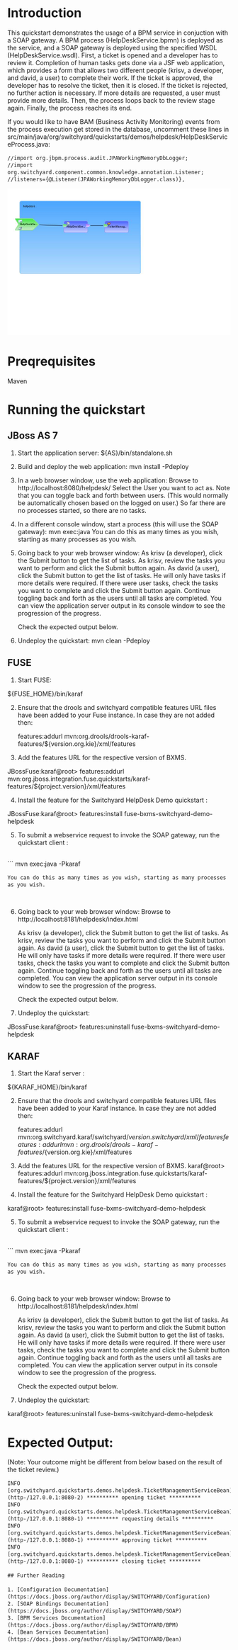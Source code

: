 Introduction
============
This quickstart demonstrates the usage of a BPM service in conjuction with a SOAP gateway.
A BPM process (HelpDeskService.bpmn) is deployed as the service, and a SOAP gateway is deployed using the specified WSDL (HelpDeskService.wsdl).
First, a ticket is opened and a developer has to review it.
Completion of human tasks gets done via a JSF web application, which provides a form that allows two different people (krisv, a developer, and david, a user) to complete their work.
If the ticket is approved, the developer has to resolve the ticket, then it is closed.
If the ticket is rejected, no further action is necessary.
If more details are requested, a user must provide more details. Then, the process loops back to the review stage again.
Finally, the process reaches its end.

If you would like to have BAM (Business Activity Monitoring) events from the process execution get stored in the database, uncomment these lines in
src/main/java/org/switchyard/quickstarts/demos/helpdesk/HelpDeskServiceProcess.java:
```
//import org.jbpm.process.audit.JPAWorkingMemoryDbLogger;
//import org.switchyard.component.common.knowledge.annotation.Listener;
//listeners={@Listener(JPAWorkingMemoryDbLogger.class)},
```

![Helpdesk Quickstart](https://github.com/jboss-switchyard/quickstarts/raw/master/demos/helpdesk/helpdesk.jpg)


Preqrequisites 
==============
Maven

Running the quickstart
======================

JBoss AS 7
----------
1. Start the application server:
    ${AS}/bin/standalone.sh

2. Build and deploy the web application:
   mvn install -Pdeploy

3. In a web browser window, use the web application:
    Browse to http://localhost:8080/helpdesk/
    Select the User you want to act as.
    Note that you can toggle back and forth between users. (This would normally be automatically chosen based on the logged on user.)
    So far there are no processes started, so there are no tasks.

4. In a different console window, start a process (this will use the SOAP gateway):
    mvn exec:java
    You can do this as many times as you wish, starting as many processes as you wish.

5. Going back to your web browser window:
    As krisv (a developer), click the Submit button to get the list of tasks.
    As krisv, review the tasks you want to perform and click the Submit button again.
    As david (a user), click the Submit button to get the list of tasks. He will only have tasks if more details were required.
    If there were user tasks, check the tasks you want to complete and click the Submit button again.
    Continue toggling back and forth as the users until all tasks are completed.
    You can view the application server output in its console window to see the progression of the progress.

   Check the expected output below.

6. Undeploy the quickstart:
        mvn clean -Pdeploy


FUSE
----------
1. Start FUSE:

${FUSE_HOME}/bin/karaf


2. Ensure that the drools and switchyard compatible features URL files have been added to your Fuse instance. 
   In case they are not added then:

    features:addurl mvn:org.drools/drools-karaf-features/${version.org.kie}/xml/features

3. Add the features URL for the respective version of BXMS.

JBossFuse:karaf@root> features:addurl mvn:org.jboss.integration.fuse.quickstarts/karaf-features/${project.version}/xml/features


4. Install the feature for the Switchyard HelpDesk Demo quickstart :

JBossFuse:karaf@root> features:install fuse-bxms-switchyard-demo-helpdesk

5. To submit a webservice request to invoke the SOAP gateway, run the quickstart client :
<br/>
```
mvn exec:java -Pkaraf


    You can do this as many times as you wish, starting as many processes as you wish.

<br/>

6. Going back to your web browser window:
    Browse to http://localhost:8181/helpdesk/index.html

    As krisv (a developer), click the Submit button to get the list of tasks.
    As krisv, review the tasks you want to perform and click the Submit button again.
    As david (a user), click the Submit button to get the list of tasks. He will only have tasks if more details were required.
    If there were user tasks, check the tasks you want to complete and click the Submit button again.
    Continue toggling back and forth as the users until all tasks are completed.
    You can view the application server output in its console window to see the progression of the progress.

   Check the expected output below.

7. Undeploy the quickstart:

JBossFuse:karaf@root> features:uninstall fuse-bxms-switchyard-demo-helpdesk



KARAF
----------
1. Start the Karaf server :

${KARAF_HOME}/bin/karaf


2. Ensure that the drools and switchyard compatible features URL files have been added to your Karaf instance. 
   In case they are not added then:

    features:addurl mvn:org.switchyard.karaf/switchyard/${version.switchyard}/xml/features
    features:addurl mvn:org.drools/drools-karaf-features/${version.org.kie}/xml/features

3. Add the features URL for the respective version of BXMS.
karaf@root> features:addurl mvn:org.jboss.integration.fuse.quickstarts/karaf-features/${project.version}/xml/features


4. Install the feature for the Switchyard HelpDesk Demo quickstart :

karaf@root> features:install fuse-bxms-switchyard-demo-helpdesk

5. To submit a webservice request to invoke the SOAP gateway, run the quickstart client :
<br/>
```
mvn exec:java -Pkaraf


    You can do this as many times as you wish, starting as many processes as you wish.

<br/>

6. Going back to your web browser window:
    Browse to http://localhost:8181/helpdesk/index.html

    As krisv (a developer), click the Submit button to get the list of tasks.
    As krisv, review the tasks you want to perform and click the Submit button again.
    As david (a user), click the Submit button to get the list of tasks. He will only have tasks if more details were required.
    If there were user tasks, check the tasks you want to complete and click the Submit button again.
    Continue toggling back and forth as the users until all tasks are completed.
    You can view the application server output in its console window to see the progression of the progress.

   Check the expected output below.

7. Undeploy the quickstart:

karaf@root> features:uninstall fuse-bxms-switchyard-demo-helpdesk


Expected Output:
================
(Note: Your outcome might be different from below based on the result of the ticket review.)
```
INFO  [org.switchyard.quickstarts.demos.helpdesk.TicketManagementServiceBean] (http-/127.0.0.1:8080-2) ********** opening ticket **********
INFO  [org.switchyard.quickstarts.demos.helpdesk.TicketManagementServiceBean] (http-/127.0.0.1:8080-1) ********** requesting details **********
INFO  [org.switchyard.quickstarts.demos.helpdesk.TicketManagementServiceBean] (http-/127.0.0.1:8080-1) ********** approving ticket **********
INFO  [org.switchyard.quickstarts.demos.helpdesk.TicketManagementServiceBean] (http-/127.0.0.1:8080-1) ********** closing ticket **********

## Further Reading

1. [Configuration Documentation](https://docs.jboss.org/author/display/SWITCHYARD/Configuration)
2. [SOAP Bindings Documentation](https://docs.jboss.org/author/display/SWITCHYARD/SOAP)
3. [BPM Services Documentation](https://docs.jboss.org/author/display/SWITCHYARD/BPM)
4. [Bean Services Documentation](https://docs.jboss.org/author/display/SWITCHYARD/Bean)
